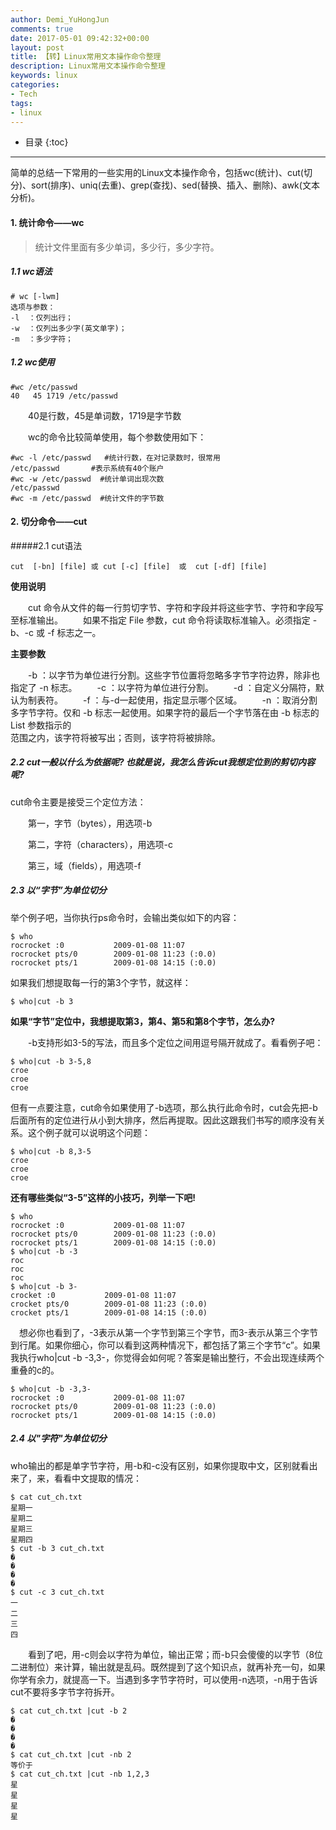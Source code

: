 ```yaml
---
author: Demi_YuHongJun
comments: true
date: 2017-05-01 09:42:32+00:00
layout: post
title: 【转】Linux常用文本操作命令整理
description: Linux常用文本操作命令整理
keywords: linux
categories:
- Tech
tags:
- linux
---
```

* 目录
{:toc}
---
简单的总结一下常用的一些实用的Linux文本操作命令，包括wc(统计)、cut(切分)、sort(排序)、uniq(去重)、grep(查找)、sed(替换、插入、删除)、awk(文本分析)。

#### 1. 统计命令——wc
>统计文件里面有多少单词，多少行，多少字符。

##### 1.1 wc语法
```
# wc [-lwm]
选项与参数：
-l  ：仅列出行；
-w  ：仅列出多少字(英文单字)；
-m  ：多少字符；

```
##### 1.2 wc使用
```
#wc /etc/passwd
40   45 1719 /etc/passwd
```
　　40是行数，45是单词数，1719是字节数

　　wc的命令比较简单使用，每个参数使用如下：
```
#wc -l /etc/passwd   #统计行数，在对记录数时，很常用
/etc/passwd       #表示系统有40个账户
#wc -w /etc/passwd  #统计单词出现次数
/etc/passwd
#wc -m /etc/passwd  #统计文件的字节数
```
#### 2. 切分命令——cut

#####2.1 cut语法
```
cut  [-bn] [file] 或 cut [-c] [file]  或  cut [-df] [file]
```

  **使用说明**
  
 　　cut 命令从文件的每一行剪切字节、字符和字段并将这些字节、字符和字段写至标准输出。
 　　如果不指定 File 参数，cut 命令将读取标准输入。必须指定 -b、-c 或 -f 标志之一。
 
  **主要参数**
 
 　　-b ：以字节为单位进行分割。这些字节位置将忽略多字节字符边界，除非也指定了 -n 标志。
 　　-c ：以字符为单位进行分割。
 　　-d ：自定义分隔符，默认为制表符。
 　　-f ：与-d一起使用，指定显示哪个区域。
 　　-n ：取消分割多字节字符。仅和 -b 标志一起使用。如果字符的最后一个字节落在由 -b 标志的 List 参数指示的<br />范围之内，该字符将被写出；否则，该字符将被排除。
 
 ##### 2.2 cut一般以什么为依据呢? 也就是说，我怎么告诉cut我想定位到的剪切内容呢?
 cut命令主要是接受三个定位方法：
 
 　　第一，字节（bytes），用选项-b
 
 　　第二，字符（characters），用选项-c
 
 　　第三，域（fields），用选项-f
 ##### 2.3 以“字节”为单位切分
 举个例子吧，当你执行ps命令时，会输出类似如下的内容：
 ```
$ who
rocrocket :0           2009-01-08 11:07
rocrocket pts/0        2009-01-08 11:23 (:0.0)
rocrocket pts/1        2009-01-08 14:15 (:0.0)
```
如果我们想提取每一行的第3个字节，就这样：
```
$ who|cut -b 3
```

**如果“字节”定位中，我想提取第3，第4、第5和第8个字节，怎么办?**

　　-b支持形如3-5的写法，而且多个定位之间用逗号隔开就成了。看看例子吧：
```
$ who|cut -b 3-5,8
croe
croe
croe
```

但有一点要注意，cut命令如果使用了-b选项，那么执行此命令时，cut会先把-b后面所有的定位进行从小到大排序，然后再提取。因此这跟我们书写的顺序没有关系。这个例子就可以说明这个问题：

```
$ who|cut -b 8,3-5
croe
croe
croe
```
**还有哪些类似“3-5”这样的小技巧，列举一下吧!**
```
$ who
rocrocket :0           2009-01-08 11:07
rocrocket pts/0        2009-01-08 11:23 (:0.0)
rocrocket pts/1        2009-01-08 14:15 (:0.0)
$ who|cut -b -3
roc
roc
roc
$ who|cut -b 3-
crocket :0           2009-01-08 11:07
crocket pts/0        2009-01-08 11:23 (:0.0)
crocket pts/1        2009-01-08 14:15 (:0.0)
```

　想必你也看到了，-3表示从第一个字节到第三个字节，而3-表示从第三个字节到行尾。如果你细心，你可以看到这两种情况下，都包括了第三个字节“c”。如果我执行who|cut -b -3,3-，你觉得会如何呢？答案是输出整行，不会出现连续两个重叠的c的。

```
$ who|cut -b -3,3-
rocrocket :0           2009-01-08 11:07
rocrocket pts/0        2009-01-08 11:23 (:0.0)
rocrocket pts/1        2009-01-08 14:15 (:0.0)
```

##### 2.4 以"字符"为单位切分

who输出的都是单字节字符，用-b和-c没有区别，如果你提取中文，区别就看出来了，来，看看中文提取的情况：
```
$ cat cut_ch.txt
星期一
星期二
星期三
星期四
$ cut -b 3 cut_ch.txt
�
�
�
�
$ cut -c 3 cut_ch.txt
一
二
三
四
```

　　看到了吧，用-c则会以字符为单位，输出正常；而-b只会傻傻的以字节（8位二进制位）来计算，输出就是乱码。既然提到了这个知识点，就再补充一句，如果你学有余力，就提高一下。当遇到多字节字符时，可以使用-n选项，-n用于告诉cut不要将多字节字符拆开。

```
$ cat cut_ch.txt |cut -b 2
�
�
�
�
$ cat cut_ch.txt |cut -nb 2
等价于
$ cat cut_ch.txt |cut -nb 1,2,3
星
星
星
星
```